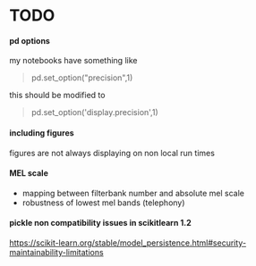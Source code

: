 # TODO

#### pd options

my notebooks have something like

> pd.set_option("precision",1)

this should be modified to 

> pd.set_option('display.precision',1)


#### including figures 

figures are not always displaying on non local run times


#### MEL scale

- mapping between filterbank number and absolute mel scale
- robustness of lowest mel bands (telephony)

#### pickle non compatibility issues in scikitlearn 1.2

https://scikit-learn.org/stable/model_persistence.html#security-maintainability-limitations